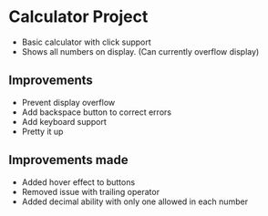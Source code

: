 # Calculator Project
* Basic calculator with click support
* Shows all numbers on display. (Can currently overflow display)

## Improvements
* Prevent display overflow
* Add backspace button to correct errors
* Add keyboard support
* Pretty it up

## Improvements made
* Added hover effect to buttons
* Removed issue with trailing operator
* Added decimal ability with only one allowed in each number